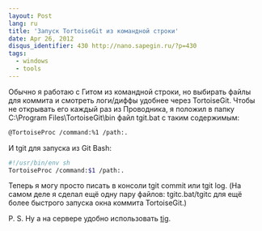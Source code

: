 ```yaml
---
layout: Post
lang: ru
title: 'Запуск TortoiseGit из командной строки'
date: Apr 26, 2012
disqus_identifier: 430 http://nano.sapegin.ru/?p=430
tags:
  - windows
  - tools
---
```


Обычно я работаю с Гитом из командной строки, но выбирать файлы для коммита и смотреть логи/диффы удобнее через TortoiseGit. Чтобы не открывать его каждый раз из Проводника, я положил в папку C:\Program Files\TortoiseGit\bin файл tgit.bat с таким содержимым:

```bash
@TortoiseProc /command:%1 /path:.
```

И tgit для запуска из Git Bash:

```bash
#!/usr/bin/env sh
TortoiseProc /command:$1 /path:.
```

Теперь я могу просто писать в консоли tgit commit или tgit log. (На самом деле я сделал ещё одну пару файлов: tgitc.bat/tgitc для ещё более быстрого запуска окна коммита TortoiseGit.)

P. S. Ну а на сервере удобно использовать [tig](http://jonas.nitro.dk/).

